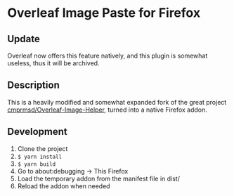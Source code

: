 # Overleaf Image Paste for Firefox
## Update
Overleaf now offers this feature natively, and this plugin is somewhat useless, thus it will be archived.

## Description
This is a heavily modified and somewhat expanded fork of the great project [cmprmsd/Overleaf-Image-Helper](https://github.com/cmprmsd/Overleaf-Image-Helper), turned into a native Firefox addon.

## Development
1. Clone the project
2. ```$ yarn install```
3. ```$ yarn build```
4. Go to about:debugging -> This Firefox
5. Load the temporary addon from the manifest file in dist/
6. Reload the addon when needed

